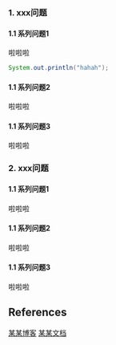 ### 1. xxx问题

#### 1.1 系列问题1

啦啦啦

```java
System.out.println("hahah");
```

#### 1.1 系列问题2

啦啦啦

#### 1.1 系列问题3

啦啦啦


### 2. xxx问题

#### 1.1 系列问题1

啦啦啦

#### 1.1 系列问题2

啦啦啦

#### 1.1 系列问题3

啦啦啦


## References

[某某博客](https://github.com/Lisanaaa/thank-god-my-offers/blob/develop/Pull%20Request%20%E6%A8%A1%E7%89%88.md)
[某某文档](https://github.com/Lisanaaa/thank-god-my-offers/blob/develop/Pull%20Request%20%E6%A8%A1%E7%89%88.md)
